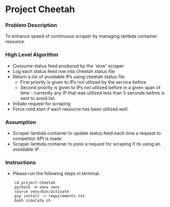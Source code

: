 # Project Cheetah


### Problem Description
To enhance speed of continuous scraper by managing lambda container resource.


### High Level Algorithm
- Consume status feed produced by the 'slow' scraper
- Log each status feed row into cheetah status file
- Return a list of avoidable IPs using cheetah status file
    - First priority is given to IPs not utilized by the service before
    - Second priority is given to IPs not utilized before in a given span of time - currently any IP that was utilized less than 5 seconds before is sent to avoid list.
- Initiate request for scraping
- Force cold start if each resource has been utilized *well*.


### Assumption
- Scraper lambda container to update status feed each time a request to competitor API is made
- Scraper lambda container to *pass* a request for scraping if its using an *avoidable IP*


### Instructions
- Please run the following steps in terminal.
```
    cd project-cheetah
    python3 -m venv venv
    source venv/bin/activate
    pip install -r requirements.txt
    bash simulate.sh
```